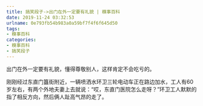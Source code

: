 ```yaml
---
title: 搞笑段子->出门在外一定要有礼貌 | 糗事百科
date: 2019-11-24 03:32:53
urlname: 0e793fb54b983a0a59bf7f4f6f645d50
tags: 
- 糗事百科
categories:
- 糗事百科
- 搞笑段子
---
```

出门在外一定要有礼貌，懂得尊敬别人，这样肯定不会吃亏的。

刚刚经过东直门簋街附近，一辆喷洒水环卫三轮电动车正在路边加水，工人有60岁左右，有两个外地夫妻上去就说：“哎，东直门医院怎么走呀？”环卫工人默默的指了相反方向，然后俩人趾高气昂的走了。


